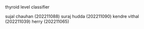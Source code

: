 thyroid level classifier

sujal chauhan (202211088)
suraj hudda   (202211090)
kendre vithal (202211039)
herry         (202211065)
